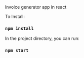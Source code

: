 
Invoice generator app in react


To Install: 
### `npm install`

In the project directory, you can run:

### `npm start`

